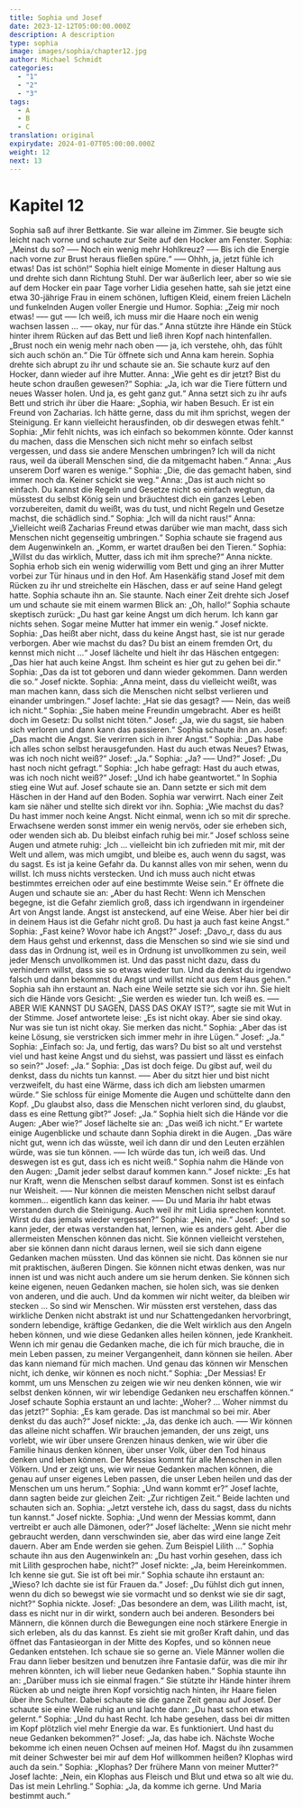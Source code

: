 ```yaml
---
title: Sophia und Josef
date: 2023-12-12T05:00:00.000Z
description: A description
type: sophia
image: images/sophia/chapter12.jpg
author: Michael Schmidt
categories:
  - "1"
  - "2"
  - "3"
tags:
  - A
  - B
  - C
translation: original
expirydate: 2024-01-07T05:00:00.000Z
weight: 12
next: 13
---
```


# Kapitel 12

Sophia saß auf ihrer Bettkante.
Sie war alleine im Zimmer.
Sie beugte sich leicht nach vorne und schaute zur Seite auf den Hocker am Fenster.
Sophia: „Meinst du so? ––– Noch ein wenig mehr Hohlkreuz? ––– Bis ich die Energie nach vorne zur Brust heraus fließen spüre.“
––– Ohhh, ja, jetzt fühle ich etwas! Das ist schön!“
Sophia hielt einige Momente in dieser Haltung aus und drehte sich dann Richtung Stuhl.
Der war äußerlich leer, aber so wie sie auf dem Hocker ein paar Tage vorher Lidia gesehen hatte, sah sie jetzt eine etwa 30-jährige Frau in einem schönen, luftigen Kleid, einem freien Lächeln und funkelnden Augen voller Energie und Humor.
Sophia: „Zeig mir noch etwas! ––– gut ––– Ich weiß, ich muss mir die Haare noch ein wenig wachsen lassen … ––– okay, nur für das.“
Anna stützte ihre Hände ein Stück hinter ihrem Rücken auf das Bett und ließ ihren Kopf nach hintenfallen.
„Brust noch ein wenig mehr nach oben ––– ja, ich verstehe, ohh, das fühlt sich auch schön an.“
Die Tür öffnete sich und Anna kam herein.
Sophia drehte sich abrupt zu ihr und schaute sie an.
Sie schaute kurz auf den Hocker, dann wieder auf ihre Mutter.
Anna: „Wie geht es dir jetzt? Bist du heute schon draußen gewesen?“
Sophia: „Ja, ich war die Tiere füttern und neues Wasser holen.
Und ja, es geht ganz gut.“
Anna setzt sich zu ihr aufs Bett und strich ihr über die Haare: „Sophia, wir haben Besuch.
Er ist ein Freund von Zacharias.
Ich hätte gerne, dass du mit ihm sprichst, wegen der Steinigung.
Er kann vielleicht herausfinden, ob dir deswegen etwas fehlt.“
Sophia: „Mir fehlt nichts, was ich einfach so bekommen könnte.
Oder kannst du machen, dass die Menschen sich nicht mehr so einfach selbst vergessen, und dass sie andere Menschen umbringen? Ich will da nicht raus, weil da überall Menschen sind, die da mitgemacht haben.“
Anna: „Aus unserem Dorf waren es wenige.“
Sophia: „Die, die das gemacht haben, sind immer noch da.
Keiner schickt sie weg.“
Anna: „Das ist auch nicht so einfach.
Du kannst die Regeln und Gesetze nicht so einfach wegtun, da müsstest du selbst König sein und bräuchtest dich ein ganzes Leben vorzubereiten, damit du weißt, was du tust, und nicht Regeln und Gesetze machst, die schädlich sind.“
Sophia: „Ich will da nicht raus!“
Anna: „Vielleicht weiß Zacharias Freund etwas darüber wie man macht, dass sich Menschen nicht gegenseitig umbringen.“
Sophia schaute sie fragend aus dem Augenwinkeln an.
„Komm, er wartet draußen bei den Tieren.“
Sophia: „Willst du das wirklich, Mutter, dass ich mit ihm spreche?“
Anna nickte.
Sophia erhob sich ein wenig widerwillig vom Bett und ging an ihrer Mutter vorbei zur Tür hinaus und in den Hof.
Am Hasenkäfig stand Josef mit dem Rücken zu ihr und streichelte ein Häschen, dass er auf seine Hand gelegt hatte.
Sophia schaute ihn an.
Sie staunte.
Nach einer Zeit drehte sich Josef um und schaute sie mit einem warmen Blick an: „Oh, hallo!“
Sophia schaute skeptisch zurück: „Du hast gar keine Angst um dich herum.
Ich kann gar nichts sehen.
Sogar meine Mutter hat immer ein wenig.“
Josef nickte.
Sophia: „Das heißt aber nicht, dass du keine Angst hast, sie ist nur gerade verborgen.
Aber wie machst du das? Du bist an einem fremden Ort, du kennst mich nicht …“
Josef lächelte und hielt ihr das Häschen entgegen: „Das hier hat auch keine Angst.
Ihm scheint es hier gut zu gehen bei dir.“
Sophia: „Das da ist tot geboren und dann wieder gekommen.
Dann werden die so.“
Josef nickte.
Sophia: „Anna meint, dass du vielleicht weißt, was man machen kann, dass sich die Menschen nicht selbst verlieren und einander umbringen.“
Josef lachte: „Hat sie das gesagt? ––– Nein, das weiß ich nicht.“
Sophia: „Sie haben meine Freundin umgebracht.
Aber es heißt doch im Gesetz: Du sollst nicht töten.“
Josef: „Ja, wie du sagst, sie haben sich verloren und dann kann das passieren.“
Sophia schaute ihn an.
Josef: „Das macht die Angst.
Sie verirren sich in ihrer Angst.“
Sophia: „Das habe ich alles schon selbst herausgefunden.
Hast du auch etwas Neues? Etwas, was ich noch nicht weiß?“
Josef: „Ja.“
Sophia: „Ja? ––– Und?“
Josef: „Du hast noch nicht gefragt.“
Sophia: „Ich habe gefragt: Hast du auch etwas, was ich noch nicht weiß?“
Josef: „Und ich habe geantwortet.“
In Sophia stieg eine Wut auf.
Josef schaute sie an.
Dann setzte er sich mit dem Häschen in der Hand auf den Boden.
Sophia war verwirrt.
Nach einer Zeit kam sie näher und stellte sich direkt vor ihn.
Sophia: „Wie machst du das? Du hast immer noch keine Angst.
Nicht einmal, wenn ich so mit dir spreche.
Erwachsene werden sonst immer ein wenig nervös, oder sie erheben sich, oder wenden sich ab.
Du bleibst einfach ruhig bei mir.“
Josef schloss seine Augen und atmete ruhig: „Ich … vielleicht bin ich zufrieden mit mir, mit der Welt und allem, was mich umgibt, und bleibe es, auch wenn du sagst, was du sagst.
Es ist ja keine Gefahr da.
Du kannst alles von mir sehen, wenn du willst.
Ich muss nichts verstecken.
Und ich muss auch nicht etwas bestimmtes erreichen oder auf eine bestimmte Weise sein.“
Er öffnete die Augen und schaute sie an: „Aber du hast Recht: Wenn ich Menschen begegne, ist die Gefahr ziemlich groß, dass ich irgendwann in irgendeiner Art von Angst lande.
Angst ist ansteckend, auf eine Weise.
Aber hier bei dir in deinem Haus ist die Gefahr nicht groß.
Du hast ja auch fast keine Angst.“
Sophia: „Fast keine? Wovor habe ich Angst?“
Josef: „Davo_r, dass du aus dem Haus gehst und erkennst, dass die Menschen so sind wie sie sind und dass das in Ordnung ist, weil es in Ordnung ist unvollkommen zu sein, weil jeder Mensch unvollkommen ist.
Und das passt nicht dazu, dass du verhindern willst, dass sie so etwas wieder tun.
Und da denkst du irgendwo falsch und dann bekommst du Angst und willst nicht aus dem Haus gehen.“
Sophia sah ihn erstaunt an.
Nach eine Weile setzte sie sich vor ihn.
Sie hielt sich die Hände vors Gesicht: „Sie werden es wieder tun.
Ich weiß es.
––– ABER WIE KANNST DU SAGEN, DASS DAS OKAY IST?“, sagte sie mit Wut in der Stimme.
Josef antwortete leise: „Es ist nicht okay.
Aber sie sind okay.
Nur was sie tun ist nicht okay.
Sie merken das nicht.“
Sophia: „Aber das ist keine Lösung, sie verstricken sich immer mehr in ihre Lügen.“
Josef: „Ja.“
Sophia: „Einfach so: Ja, und fertig, das wars? Du bist so alt und verstehst viel und hast keine Angst und du siehst, was passiert und lässt es einfach so sein?“
Josef: „Ja.“
Sophia: „Das ist doch feige.
Du gibst auf, weil du denkst, dass du nichts tun kannst.
––– Aber du sitzt hier und bist nicht verzweifelt, du hast eine Wärme, dass ich dich am liebsten umarmen würde.“
Sie schloss für einige Momente die Augen und schüttelte dann den Kopf.
„Du glaubst also, dass die Menschen nicht verloren sind, du glaubst, dass es eine Rettung gibt?“
Josef: „Ja.“
Sophia hielt sich die Hände vor die Augen: „Aber wie?“
Josef lächelte sie an: „Das weiß ich nicht.“
Er wartete einige Augenblicke und schaute dann Sophia direkt in die Augen.
„Das wäre nicht gut, wenn ich das wüsste, weil ich dann dir und den Leuten erzählen würde, was sie tun können.
––– Ich würde das tun, ich weiß das.
Und deswegen ist es gut, dass ich es nicht weiß.“
Sophia nahm die Hände von den Augen: „Damit jeder selbst darauf kommen kann.“
Josef nickte: „Es hat nur Kraft, wenn die Menschen selbst darauf kommen.
Sonst ist es einfach nur Weisheit.
––– Nur können die meisten Menschen nicht selbst darauf kommen... eigentlich kann das keiner.
––– Du und Maria ihr habt etwas verstanden durch die Steinigung.
Auch weil ihr mit Lidia sprechen konntet.
Wirst du das jemals wieder vergessen?“
Sophia: „Nein, nie.“
Josef: „Und so kann jeder, der etwas verstanden hat, lernen, wie es anders geht.
Aber die allermeisten Menschen können das nicht.
Sie können vielleicht verstehen, aber sie können dann nicht daraus lernen, weil sie sich dann eigene Gedanken machen müssten.
Und das können sie nicht.
Das können sie nur mit praktischen, äußeren Dingen.
Sie können nicht etwas denken, was nur innen ist und was nicht auch andere um sie herum denken.
Sie können sich keine eigenen, neuen Gedanken machen, sie holen sich, was sie denken von anderen, und die auch.
Und da kommen wir nicht weiter, da bleiben wir stecken … So sind wir Menschen.
Wir müssten erst verstehen, dass das wirkliche Denken nicht abstrakt ist und nur Schattengedanken hervorbringt, sondern lebendige, kräftige Gedanken, die die Welt wirklich aus den Angeln heben können, und wie diese Gedanken alles heilen können, jede Krankheit.
Wenn ich mir genau die Gedanken mache, die ich für mich brauche, die in mein Leben passen, zu meiner Vergangenheit, dann können sie heilen.
Aber das kann niemand für mich machen.
Und genau das können wir Menschen nicht, ich denke, wir können es noch nicht.“
Sophia: „Der Messias! Er kommt, um uns Menschen zu zeigen wie wir neu denken können, wie wir selbst denken können, wir wir lebendige Gedanken neu erschaffen können.“
Josef schaute Sophia erstaunt an und lachte: „Woher? … Woher nimmst du das jetzt?“
Sophia: „Es kam gerade.
Das ist manchmal so bei mir.
Aber denkst du das auch?“
Josef nickte: „Ja, das denke ich auch.
––– Wir können das alleine nicht schaffen.
Wir brauchen jemanden, der uns zeigt, uns vorlebt, wie wir über unsere Grenzen hinaus denken, wie wir über die Familie hinaus denken können, über unser Volk, über den Tod hinaus denken und leben können.
Der Messias kommt für alle Menschen in allen Völkern.
Und er zeigt uns, wie wir neue Gedanken machen können, die genau auf unser eigenes Leben passen, die unser Leben heilen und das der Menschen um uns herum.“
Sophia: „Und wann kommt er?“
Josef lachte, dann sagten beide zur gleichen Zeit: „Zur richtigen Zeit.“
Beide lachten und schauten sich an.
Sophia: „Jetzt verstehe ich, dass du sagst, dass du nichts tun kannst.“
Josef nickte.
Sophia: „Und wenn der Messias kommt, dann vertreibt er auch alle Dämonen, oder?“
Josef lächelte: „Wenn sie nicht mehr gebraucht werden, dann verschwinden sie, aber das wird eine lange Zeit dauern.
Aber am Ende werden sie gehen.
Zum Beispiel Lilith …“
Sophia schaute ihn aus den Augenwinkeln an: „Du hast vorhin gesehen, dass ich mit Lilith gesprochen habe, nicht?“
Josef nickte: „Ja, beim Hereinkommen.
Ich kenne sie gut.
Sie ist oft bei mir.“
Sophia schaute ihn erstaunt an: „Wieso? Ich dachte sie ist für Frauen da.“
Josef: „Du fühlst dich gut innen, wenn du dich so bewegst wie sie vormacht und so denkst wie sie dir sagt, nicht?“
Sophia nickte.
Josef: „Das besondere an dem, was Lilith macht, ist, dass es nicht nur in dir wirkt, sondern auch bei anderen.
Besonders bei Männern, die können durch die Bewegungen eine noch stärkere Energie in sich erleben, als du das kannst.
Es zieht sie mit großer Kraft dahin, und das öffnet das Fantasieorgan in der Mitte des Kopfes, und so können neue Gedanken entstehen.
Ich schaue sie so gerne an.
Viele Männer wollen die Frau dann lieber besitzen und benutzen ihre Fantasie dafür, was die mir ihr mehren könnten, ich will lieber neue Gedanken haben.“
Sophia staunte ihn an: „Darüber muss ich sie einmal fragen.“
Sie stützte ihr Hände hinter ihrem Rücken ab und neigte ihren Kopf vorsichtig nach hinten, ihr Haare fielen über ihre Schulter.
Dabei schaute sie die ganze Zeit genau auf Josef.
Der schaute sie eine Weile ruhig an und lachte dann: „Du hast schon etwas gelernt.“
Sophia: „Und du hast Recht.
Ich habe gesehen, dass bei dir mitten im Kopf plötzlich viel mehr Energie da war.
Es funktioniert.
Und hast du neue Gedanken bekommen?“
Josef: „Ja, das habe ich.
Nächste Woche bekomme ich einen neuen Ochsen auf meinen Hof.
Magst du ihn zusammen mit deiner Schwester bei mir auf dem Hof willkommen heißen? Klophas wird auch da sein.“
Sophia: „Klophas? Der frühere Mann von meiner Mutter?“
Josef lachte: „Nein, ein Klophas aus Fleisch und Blut und etwa so alt wie du.
Das ist mein Lehrling.“
Sophia: „Ja, da komme ich gerne.
Und Maria bestimmt auch.“
